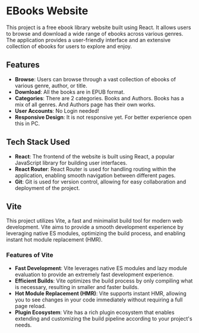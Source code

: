 # EBooks Website
This project is a free ebook library website built using React. It allows users to browse and download a wide range of ebooks across various genres. 
The application provides a user-friendly interface and an extensive collection of ebooks for users to explore and enjoy.

## Features
* **Browse**: Users can browse through a vast collection of ebooks of various genre, author, or title.
* **Download**: All the books are in EPUB format.
* **Categories**: There are 2 categories. Books and Authors. Books has a mix of all genres. And Authors page has their own works.
* **User Accounts**: No Login needed!
* **Responsive Design**: It is not responsive yet. For better experience open this in PC.

## Tech Stack Used

* **React**: The frontend of the website is built using React, a popular JavaScript library for building user interfaces.
* **React Router**: React Router is used for handling routing within the application, enabling smooth navigation between different pages.
* **Git**: Git is used for version control, allowing for easy collaboration and deployment of the project.

## Vite

This project utilizes Vite, a fast and minimalist build tool for modern web development. Vite aims to provide a smooth development experience by leveraging native ES modules, optimizing the build process, and enabling instant hot module replacement (HMR).

### Features of Vite

- **Fast Development**: Vite leverages native ES modules and lazy module evaluation to provide an extremely fast development experience.
- **Efficient Builds**: Vite optimizes the build process by only compiling what is necessary, resulting in smaller and faster builds.
- **Hot Module Replacement (HMR)**: Vite supports instant HMR, allowing you to see changes in your code immediately without requiring a full page reload.
- **Plugin Ecosystem**: Vite has a rich plugin ecosystem that enables extending and customizing the build pipeline according to your project's needs.

